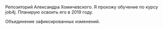 Репозиторий Александра Хомичевского.
Я прохожу обучение по курсу job4j. Планирую освоить его в 2019 году.

Объединение зафиксированных изменений.